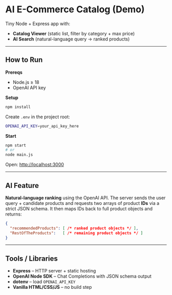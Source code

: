 # AI E-Commerce Catalog (Demo)

Tiny Node + Express app with:
- **Catalog Viewer** (static list, filter by category + max price)
- **AI Search** (natural-language query → ranked products)

---

## How to Run

**Prereqs**
- Node.js ≥ 18
- OpenAI API key

**Setup**
```bash
npm install
````

Create `.env` in the project root:

```bash
OPENAI_API_KEY=your_api_key_here
```

**Start**

```bash
npm start
# or
node main.js
```

Open: [http://localhost:3000](http://localhost:3000)

---

## AI Feature

**Natural-language ranking** using the OpenAI API.
The server sends the user query + candidate products and requests two arrays of product **IDs** via a strict JSON schema. It then maps IDs back to full product objects and returns:

```json
{
  "recommendedProducts": [ /* ranked product objects */ ],
  "RestOfTheProducts":   [ /* remaining product objects */ ]
}
```

---

## Tools / Libraries

* **Express** – HTTP server + static hosting
* **OpenAI Node SDK** – Chat Completions with JSON schema output
* **dotenv** – load `OPENAI_API_KEY`
* **Vanilla HTML/CSS/JS** – no build step


